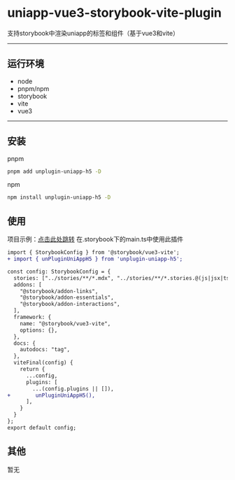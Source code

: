 # uniapp-vue3-storybook-vite-plugin
支持storybook中渲染uniapp的标签和组件（基于vue3和vite）

---
## 运行环境
- node
- pnpm/npm
- storybook
- vite
- vue3

---
## 安装
pnpm
```bash
pnpm add unplugin-uniapp-h5 -D
```
npm
```bash
npm install unplugin-uniapp-h5 -D
```

## 使用
项目示例：[点击此处跳转](https://github.com/calandnong/uniapp-vue3-storybook-vite-plugin/tree/dev/packages/playground/storybook)
在.storybook下的main.ts中使用此插件
```diff
import { StorybookConfig } from '@storybook/vue3-vite';
+ import { unPluginUniAppH5 } from 'unplugin-uniapp-h5';

const config: StorybookConfig = {
  stories: ["../stories/**/*.mdx", "../stories/**/*.stories.@(js|jsx|ts|tsx)"],
  addons: [
    "@storybook/addon-links",
    "@storybook/addon-essentials",
    "@storybook/addon-interactions",
  ],
  framework: {
    name: "@storybook/vue3-vite",
    options: {},
  },
  docs: {
    autodocs: "tag",
  },
  viteFinal(config) {
    return {
      ...config,
      plugins: [
        ...(config.plugins || []),
+        unPluginUniAppH5(),
      ],
    }
  }
};
export default config;

```

## 其他
暂无